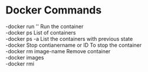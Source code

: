 # Docker Commands
-docker run  '<imagename>'  Run the container\
-docker ps      List of containers\
-docker ps -a  List the containers with previous state\
-docker Stop contianername or ID  To stop the container\
-docker rm   image-name  Remove container\
-docker images \
-docker rmi 




